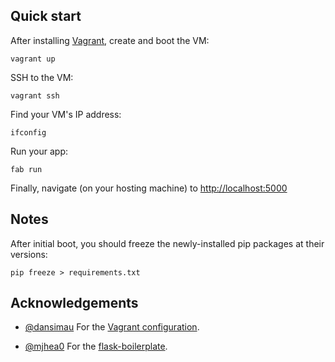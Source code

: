 ## Quick start

After installing [Vagrant](http://vagrantup.com/), create and boot the VM:

	vagrant up

SSH to the VM:

	vagrant ssh
Find your VM's IP address:

	ifconfig

Run your app:

	fab run

Finally, navigate (on your hosting machine) to [http://localhost:5000](http://localhost:5000)

## Notes

After initial boot, you should freeze the newly-installed pip packages at their versions:

	pip freeze > requirements.txt

## Acknowledgements

* [@dansimau](https://github.com/dansimau) For the [Vagrant configuration](https://github.com/dansimau/flask-bootstrap).
	
* [@mjhea0](https://github.com/mjhea0) For the [flask-boilerplate](https://github.com/mjhea0/flask-boilerplate).
